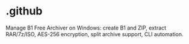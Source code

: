 # .github
Manage B1 Free Archiver on Windows: create B1 and ZIP, extract RAR/7z/ISO, AES-256 encryption, split archive support, CLI automation.
